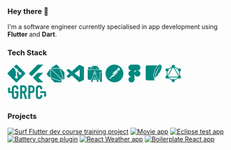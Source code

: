 ### Hey there 👋

I'm a software engineer currently specialised in app development using **Flutter** and **Dart**.

<!--  Tech Stack START -->

### Tech Stack

<div>
<!--  GitHub -->
<svg viewBox="0 0 128 128" height="40" width="40">
<path fill="#008981" d="M124.737 58.378L69.621 3.264c-3.172-3.174-8.32-3.174-11.497 0L46.68 14.71l14.518 14.518c3.375-1.139 7.243-.375 9.932 2.314 2.703 2.706 3.461 6.607 2.294 9.993l13.992 13.993c3.385-1.167 7.292-.413 9.994 2.295 3.78 3.777 3.78 9.9 0 13.679a9.673 9.673 0 01-13.683 0 9.677 9.677 0 01-2.105-10.521L68.574 47.933l-.002 34.341a9.708 9.708 0 012.559 1.828c3.778 3.777 3.778 9.898 0 13.683-3.779 3.777-9.904 3.777-13.679 0-3.778-3.784-3.778-9.905 0-13.683a9.65 9.65 0 013.167-2.11V47.333a9.581 9.581 0 01-3.167-2.111c-2.862-2.86-3.551-7.06-2.083-10.576L41.056 20.333 3.264 58.123a8.133 8.133 0 000 11.5l55.117 55.114c3.174 3.174 8.32 3.174 11.499 0l54.858-54.858a8.135 8.135 0 00-.001-11.501z"></path>
</svg>
<!--  Flutter -->
<svg viewBox="0 0 128 128" height="40" width="40">
<path fill="#008981" d="M12.3 64.2L76.3 0h39.4L32.1 83.6zM76.3 128h39.4L81.6 93.9l34.1-34.8H76.3L42.2 93.5z"></path>
</svg>
<!--  Dart -->
<svg viewBox="0 0 128 128" height="40" width="40">
<g fill="#008981"><path d="M86.6 25l3 .1c1.1.1 2.2.3 3.4.5l-2.5-7.4L75.7 3.5c-3.4-3.4-8-4.4-10.4-2.3L29.2 25.1l57.4-.1zm6.1 3.6c-1.2-.2-2.3-.4-3.3-.5l-2.9-.1-56 .1 78.6 78.6 6.1-13.8-22.5-64.3zM28.9 92.2l64.3 22.7 13.8-6.1-78.6-78.6v56.1l.1 2.7c0 .9.1 2 .4 3.2z"></path><path d="M106.9 34.3c-2.6-2.6-7-5.1-11.3-6.5L118.4 93l-6.9 15.7 15.8-5.2V54.8l-20.4-20.5zm-13.5 83.8l-65-22.9c1.4 4.3 3.8 8.7 6.5 11.4l21.3 21.2 47.6.1 5.3-16.7-15.7 6.9zm-67.9-29l-.1-2.7V28.9L1.7 65.1C-.4 67.3.7 72 4 75.5l14.7 14.8 7.3 2.6c-.3-1.3-.5-2.5-.5-3.8z"></path></g>
</svg>
<!--  VSCode -->
<svg viewBox="0 0 128 128" height="40" width="40">
<path fill="#008981" d="M3.656 45.043s-3.027-2.191.61-5.113l8.468-7.594s2.426-2.559 4.989-.328l78.175 59.328v28.45s-.039 4.468-5.757 3.976zm0 0"></path><path fill="#008981" d="M23.809 63.379L3.656 81.742s-2.07 1.543 0 4.305l9.356 8.527s2.222 2.395 5.508-.328l21.359-16.238zm0 0M59.184 63.531l36.953-28.285-.239-28.297S94.32.773 89.055 3.99L39.879 48.851zm0 0"></path><path fill="#008981" d="M90.14 123.797c2.145 2.203 4.747 1.48 4.747 1.48l28.797-14.222c3.687-2.52 3.171-5.645 3.171-5.645V20.465c0-3.735-3.812-5.024-3.812-5.024L98.082 3.38c-5.453-3.379-9.027.61-9.027.61s4.593-3.317 6.843 2.96v112.317c0 .773-.164 1.53-.492 2.214-.656 1.332-2.086 2.57-5.504 2.051zm0 0"></path>
</svg>
<!--  Android Studio -->
<svg viewBox="0 0 128 128" height="40" width="40">
<path fill="#008981" d="M25.1 17.7l13.4.1c-4.9 4.9-7.8 11.2-8.8 18.3l-5.1-.1c-5.5-.2-9.8-4.3-9.7-9.3 0-5.1 4.5-9 10.2-9zm40.2 77.2c.9 2.2 6.9 14.4 6.9 14.4H55.1s5.5-11.5 6.7-14.4c1-2.2 2.5-2.3 3.5 0z"></path><path fill="#008981" d="M114.9 47.9c-1.1 4.3-5.5 7.5-10.9 7.5h-5c-.3.1-.5.3-.4.6v53.3h-9.1L72 73.1c1.8-2 2.9-4.7 2.9-7.6 0-4.8-2.8-9.1-7-10.8v-4.9c0-2.1-1.8-3.6-3.9-3.6h-.2c-2.1 0-3.9 1.8-3.9 3.9v4.6c-4.6 1.5-8 5.8-8 11 0 3 1.2 5.8 3.1 7.8l-17 35.9H23.1c-5.7 0-10.2-4.6-10.2-10.3V29.7s0-.6.1 0c.8 4.8 5 8.5 10.1 8.6H100c-.1 0 14.6-1.3 14.9 9.6z"></path><path fill="#008981" d="M63.3 59.8c3.1 0 5.7 2.6 5.6 5.8 0 3.1-2.6 5.7-5.8 5.6-3.1 0-5.6-2.6-5.6-5.7 0-1.5.6-2.9 1.7-4 1.2-1.1 2.6-1.7 4.1-1.7zm2.3-3.3v-6c0-.7-.3-1.3-.9-1.6-.9-.5-2-.2-2.5.7-.2.3-.3.6-.2 1v5.8c-5 .8-8.5 5.5-7.7 10.6v.1c.4 2.4 1.7 4.6 3.7 6l-21.3 45.7c-.8 1.6-.7 3.6.4 5.1 1.6 2.3 4.7 2.9 7 1.3.8-.5 1.4-1.3 1.8-2.1L60 92.5c.9-2 3.3-2.9 5.4-1.9.8.4 1.5 1.1 1.9 1.9l14.5 30.3c1.2 2.5 4.2 3.5 6.7 2.3s3.5-4.2 2.3-6.7L69 72.9c4-3.2 4.7-9.1 1.5-13.1-1.2-1.6-2.9-2.7-4.9-3.3m14-43.6h-.1l5.3-9.2c.3-.5.1-1.1-.3-1.5-.5-.2-1-.1-1.3.3L77.6 12c-8.7-3.9-18.7-3.9-27.5 0l-5.4-9.4c-.2-.3-.6-.6-1-.6s-.8.2-1 .6c-.2.4-.2.8 0 1.1l5.4 9.2c-8.8 4.9-14.6 13.3-16 23.1h63.8c-1.5-9.8-7.5-18.2-16.3-23.1zM51.2 28l-.4.4c-.5.5-1.2.8-1.9.8h.1c-1.5 0-2.7-1.2-2.7-2.6v-.1c0-.7.3-1.4.8-1.9.9-1.1 2.6-1.3 3.7-.4 1.3.9 1.4 2.6.4 3.8zm27.4 1c-1.5.1-2.7-1.1-2.7-2.6v-.1c0-.7.3-1.4.8-1.9 1-1 2.7-1 3.8 0 .5.5.8 1.2.8 1.9 0 1.6-1.2 2.7-2.7 2.7zm27.1 29h-4.2c-.2.1-.4.3-.4.6v66.5c0 .3.2.5.5.5h4.4c5.1 0 9.2-4.2 9.2-9.2 0 0-.1-61.1 0-63.4.1-2.4-.5-.7-.7-.2-1.5 3.2-4.8 5.3-8.6 5.3h-.2z"></path><circle fill="#008981" cx="63.3" cy="65.5" r="3.2"></circle>
</svg>
<!--  Postman -->
<svg viewBox="0 0 24 24" height="40" width="40">
<path fill="#008981" d="M13.527.099C6.955-.744.942 3.9.099 10.473c-.843 6.572 3.8 12.584 10.373 13.428 6.573.843 12.587-3.801 13.428-10.374C24.744 6.955 20.101.943 13.527.099zm2.471 7.485a.855.855 0 0 0-.593.25l-4.453 4.453-.307-.307-.643-.643c4.389-4.376 5.18-4.418 5.996-3.753zm-4.863 4.861l4.44-4.44a.62.62 0 1 1 .847.903l-4.699 4.125-.588-.588zm.33.694l-1.1.238a.06.06 0 0 1-.067-.032.06.06 0 0 1 .01-.073l.645-.645.512.512zm-2.803-.459l1.172-1.172.879.878-1.979.426a.074.074 0 0 1-.085-.039.072.072 0 0 1 .013-.093zm-3.646 6.058a.076.076 0 0 1-.069-.083.077.077 0 0 1 .022-.046h.002l.946-.946 1.222 1.222-2.123-.147zm2.425-1.256a.228.228 0 0 0-.117.256l.203.865a.125.125 0 0 1-.211.117h-.003l-.934-.934-.294-.295 3.762-3.758 1.82-.393.874.874c-1.255 1.102-2.971 2.201-5.1 3.268zm5.279-3.428h-.002l-.839-.839 4.699-4.125a.952.952 0 0 0 .119-.127c-.148 1.345-2.029 3.245-3.977 5.091zm3.657-6.46l-.003-.002a1.822 1.822 0 0 1 2.459-2.684l-1.61 1.613a.119.119 0 0 0 0 .169l1.247 1.247a1.817 1.817 0 0 1-2.093-.343zm2.578 0a1.714 1.714 0 0 1-.271.218h-.001l-1.207-1.207 1.533-1.533c.661.72.637 1.832-.054 2.522zM18.855 6.05a.143.143 0 0 0-.053.157.416.416 0 0 1-.053.45.14.14 0 0 0 .023.197.141.141 0 0 0 .084.03.14.14 0 0 0 .106-.05.691.691 0 0 0 .087-.751.138.138 0 0 0-.194-.033z"></path>
</svg>
<!--  Figma -->
<svg viewBox="0 0 128 128" height="40" width="40">
<path fill="#008981" d="M45.5 129c11.9 0 21.5-9.6 21.5-21.5V86H45.5C33.6 86 24 95.6 24 107.5S33.6 129 45.5 129zm0 0M24 64.5C24 52.6 33.6 43 45.5 43H67v43H45.5C33.6 86 24 76.4 24 64.5zm0 0M24 21.5C24 9.6 33.6 0 45.5 0H67v43H45.5C33.6 43 24 33.4 24 21.5zm0 0M67 0h21.5C100.4 0 110 9.6 110 21.5S100.4 43 88.5 43H67zm0 0M110 64.5c0 11.9-9.6 21.5-21.5 21.5S67 76.4 67 64.5 76.6 43 88.5 43 110 52.6 110 64.5zm0 0"></path>
</svg>
<!--  SQLite -->
<svg viewBox="0 0 128 128" height="40" width="40">
<path fill="#008981" d="M115.95 2.781c-5.504-4.906-12.16-2.933-18.738 2.902a47.9 47.9 0 00-2.918 2.856c-11.246 11.93-21.684 34.02-24.926 50.895 1.262 2.563 2.25 5.832 2.902 8.328.325 1.238.617 2.488.875 3.746 0 0-.101-.379-.515-1.578l-.266-.777a8.12 8.12 0 00-.176-.426c-.734-1.707-2.761-5.309-3.656-6.875a172.299 172.299 0 00-2.008 6.27c2.582 4.714 4.149 12.8 4.149 12.8s-.133-.527-.782-2.355c-.57-1.617-3.437-6.637-4.117-7.809-1.16 4.29-1.62 7.18-1.207 7.883.813 1.363 1.578 3.723 2.25 6.324 1.528 5.868 2.586 13.016 2.586 13.016l.094 1.192c-.203 4.886-.102 9.781.297 14.656.508 6.113 1.457 11.359 2.668 14.172l.824-.45c-1.781-5.535-2.504-12.792-2.184-21.155.477-12.79 3.422-28.215 8.856-44.29 9.191-24.261 21.938-43.733 33.602-53.034-10.63 9.601-25.023 40.695-29.332 52.203C79.404 74.162 75.99 86.252 73.93 97.84c3.555-10.863 15.043-15.527 15.043-15.527s5.637-6.954 12.223-16.883c-3.945.898-10.426 2.441-12.598 3.351-3.2 1.34-4.063 1.797-4.063 1.797s10.371-6.312 19.27-9.172c12.234-19.27 25.566-46.645 12.145-58.625M16.896 5.681c-5.398.02-9.77 4.39-9.785 9.789v88.574c.016 5.398 4.39 9.765 9.785 9.785h50.227a122.816 122.816 0 01-.277-14.438c-.031-.332-.059-.754-.086-1.067a143.095 143.095 0 00-2.523-12.684c-.645-2.507-1.465-4.789-1.965-5.636-.621-1.051-.524-1.653-.52-2.305 0-.64.082-1.305.2-2.059.316-1.878.73-3.738 1.246-5.574l1.156-.148c-.09-.188-.074-.348-.164-.516l-.219-2.031c.64-2.137 1.316-4.262 2.04-6.371l1.066-.102c-.043-.082-.055-.203-.098-.28l-.23-1.685c3.363-17.496 13.8-39.699 25.601-52.219.352-.37.711-.683 1.055-1.035z"></path>
</svg>
<!--  GraphQL -->
<svg viewBox="0 0 128 128" height="40" width="40">
<g fill="#008981"><path d="M18.39 96.852l-4.6-2.657L65.04 5.434l4.597 2.656zm0 0"></path><path d="M12.734 87.105H115.23v5.31H12.734zm0 0"></path><path d="M66.031 119.688L14.766 90.09l2.656-4.602 51.266 29.602zm0 0M110.566 42.543L59.301 12.941l2.656-4.597 51.266 29.597zm0 0"></path><path d="M17.434 42.523l-2.657-4.601 51.27-29.598 2.656 4.598zm0 0"></path><path d="M109.621 96.852L58.375 8.09l4.598-2.656 51.25 88.761zm0 0M16.8 34.398h5.313v59.204h-5.312zm0 0"></path><path d="M105.887 34.398h5.312v59.204h-5.312zm0 0"></path><path d="M65.129 117.441l-2.32-4.02 44.586-25.745 2.32 4.02zm0 0"></path><path d="M118.238 95.328c-3.07 5.344-9.918 7.168-15.261 4.098-5.344-3.074-7.168-9.922-4.098-15.266 3.074-5.344 9.922-7.168 15.266-4.097 5.375 3.105 7.199 9.921 4.093 15.265M29.09 43.84c-3.074 5.344-9.922 7.168-15.266 4.097-5.344-3.074-7.168-9.921-4.097-15.265 3.074-5.344 9.921-7.168 15.265-4.098 5.344 3.106 7.168 9.922 4.098 15.266M9.762 95.328c-3.075-5.344-1.25-12.16 4.093-15.266 5.344-3.07 12.16-1.246 15.266 4.098 3.07 5.344 1.246 12.16-4.098 15.266-5.375 3.07-12.191 1.246-15.261-4.098M98.91 43.84c-3.07-5.344-1.246-12.16 4.098-15.266 5.344-3.07 12.16-1.246 15.265 4.098 3.07 5.344 1.247 12.16-4.097 15.266-5.344 3.07-12.192 1.246-15.266-4.098M64 126.656a11.158 11.158 0 01-11.168-11.168A11.158 11.158 0 0164 104.32a11.158 11.158 0 0111.168 11.168c0 6.145-4.992 11.168-11.168 11.168M64 23.68a11.158 11.158 0 01-11.168-11.168A11.158 11.158 0 0164 1.344a11.158 11.158 0 0111.168 11.168A11.158 11.158 0 0164 23.68"></path></g>
</svg>
<!--  gRPC -->
<svg viewBox="0 0 100 30" height="40" width="110">
<path fill="#008981" d="M29.8 12.296h2.258c.7 0 1.26-.094 1.674-.28s.733-.455.954-.804.37-.78.448-1.29.117-1.104.117-1.777-.04-1.266-.117-1.777-.24-.948-.487-1.31-.6-.63-1.032-.804-1.025-.262-1.752-.262H29.8zM25.83.246h6.385c4.672 0 7.008 2.717 7.008 8.152 0 1.612-.253 2.997-.76 4.154s-1.395 2.087-2.667 2.79l4.282 12.676h-4.205l-3.76-12.063H29.8v12.063h-3.97zm16.584 0h5.956c1.1 0 2.05.143 2.88.43s1.583.793 2.258 1.52a5.95 5.95 0 0 1 1.402 2.555c.26.975.39 2.295.39 3.96a17.31 17.31 0 0 1-.24 2.968 4.66 4.66 0 0 1-2.414 3.415c-1.132.643-2.757.874-4.236.874h-2.024v12.05h-3.97zm3.97 12.05h1.908c.805 0 1.427-.103 1.87-.31s.766-.486.973-.84.33-.784.37-1.287a21.44 21.44 0 0 0 .058-1.682 22.16 22.16 0 0 0-.058-1.63c-.038-.515-.156-.96-.35-1.34s-.5-.675-.915-.892-1.012-.326-1.79-.326h-2.063zm24.487 9.52c0 .858-.162 1.677-.487 2.457s-.772 1.463-1.343 2.048a6.64 6.64 0 0 1-2.005 1.404 5.86 5.86 0 0 1-2.472.527c-.753 0-1.518-.104-2.297-.312a5.57 5.57 0 0 1-2.102-1.073c-.623-.507-1.135-1.177-1.538-2.01s-.603-1.885-.603-3.16v-15.3a6.82 6.82 0 0 1 .467-2.535 5.96 5.96 0 0 1 1.324-2.028c.571-.572 1.252-1.02 2.044-1.346S63.527 0 64.487 0a6.5 6.5 0 0 1 2.53.488c.778.325 1.453.78 2.024 1.365a6.27 6.27 0 0 1 1.343 2.106c.323.819.487 1.7.487 2.672v1.56h-3.97V6.865c0-.78-.22-1.456-.662-2.028a2.14 2.14 0 0 0-1.791-.858c-.986 0-1.642.306-1.966.917s-.487 1.385-.487 2.32v14.198c0 .806.175 1.482.526 2.028s.98.82 1.888.82a2.87 2.87 0 0 0 .837-.137c.297-.091.57-.24.818-.45s.448-.494.603-.858.234-.82.234-1.365v-1.365h3.97zm7.78-7.72c0-1.014-.82-1.836-1.83-1.836h-9.917v3.67h8.086v4.095h-1.246l3.098 4.377 3.098-4.377h-1.288zm-69.64 1.87v5.497c0 1.144.195 2.14.584 2.984s.902 1.547 1.538 2.106a6.64 6.64 0 0 0 2.14 1.268 7 7 0 0 0 2.394.429 7 7 0 0 0 2.394-.429c.792-.286 1.505-.71 2.14-1.268s1.148-1.26 1.538-2.106.584-1.84.584-2.984v-9.16l-7.115-.01-.01 3.673h3.153v5.498c0 .962-.266 1.67-.798 2.126a2.81 2.81 0 0 1-1.888.683 2.81 2.81 0 0 1-1.888-.683c-.532-.455-.798-1.164-.798-2.126V6.799c0-.962.266-1.67.798-2.126a2.81 2.81 0 0 1 1.888-.683 2.81 2.81 0 0 1 1.888.683c.532.455.798 1.164.798 2.126v1.404h3.97V6.799c0-1.118-.195-2.106-.584-2.964s-.902-1.567-1.538-2.126a6.64 6.64 0 0 0-2.14-1.268 7 7 0 0 0-2.394-.429 7 7 0 0 0-2.394.429c-.792.286-1.505.71-2.14 1.268S9.983 2.977 9.593 3.835s-.584 1.846-.584 2.964v5.497H4.95V8.202h1.246L3.098 3.825 0 8.202h1.288v5.93c0 1.014.82 1.836 1.83 1.836h5.893z" stroke="none" fill="#2da6b0"/>
</svg>
</div>
<!--  Tech Stack END -->

### Projects

[![Surf Flutter dev course training project](https://github-readme-stats.vercel.app/api/pin/?username=nullskill&repo=surf-flutter-course-larkin)](https://github.com/nullskill/surf-flutter-course-larkin)
[![Movie app](https://github-readme-stats.vercel.app/api/pin/?username=nullskill&repo=movie-app)](https://github.com/nullskill/movie-app)
[![Eclipse test app](https://github-readme-stats.vercel.app/api/pin/?username=nullskill&repo=eclipse-test-app)](https://github.com/nullskill/eclipse-test-app)
[![Battery charge plugin](https://github-readme-stats.vercel.app/api/pin/?username=nullskill&repo=battery-indicator)](https://github.com/nullskill/battery-indicator)
[![React Weather app](https://github-readme-stats.vercel.app/api/pin/?username=nullskill&repo=ReactWeather)](https://github.com/nullskill/ReactWeather)
[![Boilerplate React app](https://github-readme-stats.vercel.app/api/pin/?username=nullskill&repo=ReactTimer)](https://github.com/nullskill/ReactTimer)
